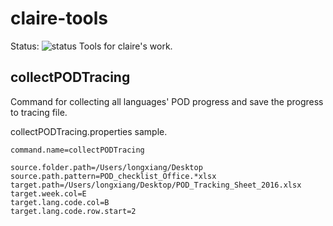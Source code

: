 # claire-tools
Status: ![status](https://api.travis-ci.org/lephix/claire-tools.svg)
Tools for claire's work.

## collectPODTracing
Command for collecting all languages' POD progress and save the progress to tracing file.

collectPODTracing.properties sample.
```
command.name=collectPODTracing

source.folder.path=/Users/longxiang/Desktop
source.path.pattern=POD_checklist_Office.*xlsx
target.path=/Users/longxiang/Desktop/POD_Tracking_Sheet_2016.xlsx
target.week.col=E
target.lang.code.col=B
target.lang.code.row.start=2
```
